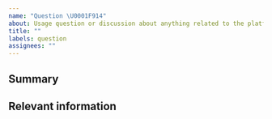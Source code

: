```yaml
---
name: "Question \U0001F914"
about: Usage question or discussion about anything related to the platform
title: ""
labels: question
assignees: ""
---
```


<!--
  To make it easier for us to help you, please include as much useful information as possible.

  Before opening a new issue, please search existing issues https://github.com/Kites-Foundation/hello-munnar-frontend/issues, https://github.com/Kites-Foundation/hellomunnar-api
-->

## Summary

<!-- Provide a short summary -->

## Relevant information

<!-- Provide as much useful information as you can -->
